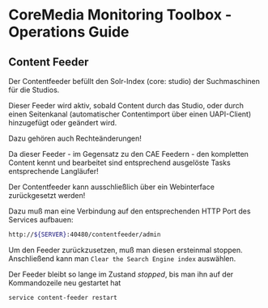 # CoreMedia Monitoring Toolbox - Operations Guide

## Content Feeder

Der Contentfeeder befüllt den Solr-Index (core: studio) der Suchmaschinen für die Studios.

Dieser Feeder wird aktiv, sobald Content durch das Studio, oder durch einen Seitenkanal (automatischer Contentimport über einen UAPI-Client) hinzugefügt oder geändert wird.

Dazu gehören auch Rechteänderungen!

Da dieser Feeder - im Gegensatz zu den CAE Feedern - den kompletten Content kennt und bearbeitet sind entsprechend ausgelöste Tasks entsprechende Langläufer!

Der Contentfeeder kann ausschließlich über ein Webinterface zurückgesetzt werden!

Dazu muß man eine Verbindung auf den entsprechenden HTTP Port des Services aufbauen:

```bash
http://${SERVER}:40480/contentfeeder/admin
```

Um den Feeder zurückzusetzen, muß man diesen ersteinmal stoppen. Anschließend kann man `Clear the Search Engine index` auswählen.

Der Feeder bleibt so lange im Zustand *stopped*, bis man ihn auf der Kommandozeile neu gestartet hat

```bash
service content-feeder restart
```
